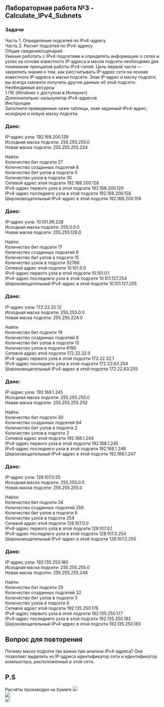 ## Лабораторная работа №3 - Calculate_IPv4_Subnets  
### Задачи  
Часть 1. Определение подсетей по IPv4-адресу  
Часть 2. Расчет подсетей по IPv4-адресу  
Общие сведения/сценарий  
Умение работать с IPv4-подсетями и определять информацию о сетях и узлах на основе известного IP-адреса и маски подсети необходимо для понимания принципов работы IPv4-сетей. Цель первой части — закрепить знания о том, как рассчитывать IP-адрес сети на основе известного IP-адреса и маски подсети. Зная IP-адрес и маску подсети, вы всегда сможете получить другие данные об этой подсети.  
Необходимые ресурсы  
1 ПК (Windows с доступом в Интернет)  
Дополнительно: калькулятор IPv4-адресов  
Инструкции  
Заполните приведенные ниже таблицы, зная заданный IPv4-адрес, исходную и новую маску подсети.  

### Дано:  
IP-адрес узла:	192.168.200.139  
Исходная маска подсети:	255.255.255.0  
Новая маска подсети:	255.255.255.224  

Найти:  
Количество бит подсети	27  
Количество созданных подсетей	8  
Количество бит узлов в подсети	5  
Количество узлов в подсети	30  
Сетевой адрес этой подсети	192.168.200.128  
IPv4-адрес первого узла в этой подсети	192.168.200.129  
IPv4-адрес последнего узла в этой подсети	192.168.200.158  
Широковещательный IPv4-адрес в этой подсети	192.168.200.159  

### Дано:  
IP-адрес узла:	10.101.99.228  
Исходная маска подсети:	255.0.0.0  
Новая маска подсети:	255.255.128.0  

Найти:  
Количество бит подсети	 17  
Количество созданных подсетей	9  
Количество бит узлов в подсети	15  
Количество узлов в подсети	32766  
Сетевой адрес этой подсети	10.101.0.0  
IPv4-адрес первого узла в этой подсети	10.101.0.1  
IPv4-адрес последнего узла в этой подсети	10.101.127.254  
Широковещательный IPv4-адрес в этой подсети	10.101.127.255  

### Дано:  
IP-адрес узла:	172.22.32.12  
Исходная маска подсети:	255.255.0.0  
Новая маска подсети:	255.255.224.0  

Найти:  
Количество бит подсети	19  
Количество созданных подсетей	8  
Количество бит узлов в подсети	13  
Количество узлов в подсети	8190  
Сетевой адрес этой подсети	172.22.32.0  
IPv4-адрес первого узла в этой подсети	172.22.32.1  
IPv4-адрес последнего узла в этой подсети	172.22.63.254  
Широковещательный IPv4-адрес в этой подсети	172.22.63.255  

### Дано:  
IP-адрес узла:	192.168.1.245  
Исходная маска подсети:	255.255.255.0  
Новая маска подсети:	255.255.255.252  

Найти:  
Количество бит подсети	30  
Количество созданных подсетей	64  
Количество бит узлов в подсети	2  
Количество узлов в подсети	2  
Сетевой адрес этой подсети	192.168.1.244  
IPv4-адрес первого узла в этой подсети	192.168.1.245  
IPv4-адрес последнего узла в этой подсети	192.168.1.246  
Широковещательный IPv4-адрес в этой подсети	192.168.1.247  

### Дано:  
IP-адрес узла:	128.107.0.55  
Исходная маска подсети:	255.255.0.0  
Новая маска подсети:	255.255.255.0  

Найти:  
Количество бит подсети	24  
Количество созданных подсетей	256  
Количество бит узлов в подсети	8  
Количество узлов в подсети	254  
Сетевой адрес этой подсети	128.107.0.0  
IPv4-адрес первого узла в этой подсети	128.107.0.1  
IPv4-адрес последнего узла в этой подсети	128.107.0.254  
Широковещательный IPv4-адрес в этой подсети	128.107.0.255  

### Дано:  
IP-адрес узла:	192.135.250.180  
Исходная маска подсети:	255.255.255.0  
Новая маска подсети:	255.255.255.248  

Найти:  
Количество бит подсети	29  
Количество созданных подсетей	32  
Количество бит узлов в подсети	3  
Количество узлов в подсети	6  
Сетевой адрес этой подсети	192.135.250.176  
IPv4-адрес первого узла в этой подсети	192.135.250.177  
IPv4-адрес последнего узла в этой подсети	192.135.250.182   
Широковещательный IPv4-адрес в этой подсети	192.135.250.183  

## Вопрос для повторения  
Почему маска подсети так важна при анализе IPv4-адреса? Она позволяет выделить из IP-адреса идентификатор сети и идентификатор компьютера, расположенный в этой сети.


## P.S  
Расчёты производил на бумаге 
![](https://github.com/jurgengg/OTUSLABS/blob/main/ipv4/photo_2023-04-13_14-57-31.jpg)  
![](https://github.com/jurgengg/OTUSLABS/blob/main/ipv4/photo_2023-04-13_14-57-32%20(2).jpg)  
![](https://github.com/jurgengg/OTUSLABS/blob/main/ipv4/photo_2023-04-13_14-57-32.jpg)  
